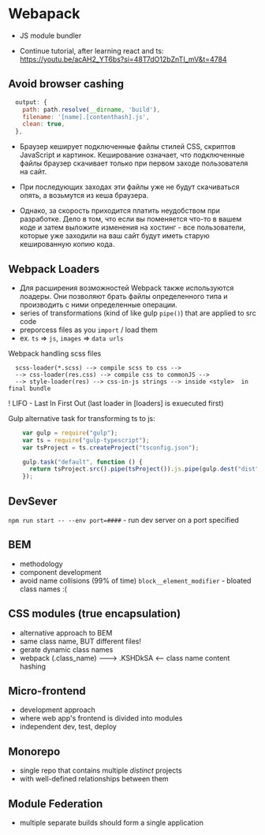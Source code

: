 # Webapack

- JS module bundler

- Continue tutorial, after learning react and ts:
https://youtu.be/acAH2_YT6bs?si=48T7dO12bZnTI_mV&t=4784

## Avoid browser cashing

```js    
  output: {
    path: path.resolve(__dirname, 'build'),
    filename: '[name].[contenthash].js',
    clean: true,
  },
```
- Браузер кеширует подключенные файлы стилей CSS, скриптов JavaScript и картинок. Кеширование означает, что подключенные файлы браузер скачивает только при первом заходе пользователя на сайт. 

- При последующих заходах эти файлы уже не будут скачиваться опять, а возьмутся из кеша браузера.

- Однако, за скорость приходится платить неудобством при разработке. Дело в том, что если вы поменяется что-то в вашем коде и затем выложите изменения на хостинг - все пользователи, которые уже заходили на ваш сайт будут иметь старую кешированную копию кода.

## Webpack Loaders

- Для расширения возможностей Webpack также используются лоадеры. Они позволяют брать файлы определенного типа и производить с ними определенные операции.
- series of transformations (kind of like gulp `pipe()`) that are applied to src code
- preporcess files as you `import` / load them
- ex. `ts` => `js`, `images` => `data urls`

Webpack handling scss files
```
  scss-loader(*.scss) --> compile scss to css -->
  --> css-loader(res.css) --> compile css to commonJS -->
  --> style-loader(res) --> css-in-js strings --> inside <style>  in final bundle 
```

! LIFO - Last In First Out (last loader in [loaders] is exuecuted first)

Gulp alternative task for transforming ts to js:

```js 
    var gulp = require("gulp");
    var ts = require("gulp-typescript");
    var tsProject = ts.createProject("tsconfig.json");

    gulp.task("default", function () {
      return tsProject.src().pipe(tsProject()).js.pipe(gulp.dest("dist"));
    });
```

## DevSever

`npm run start -- --env port=####` - run dev server on a port specified

## BEM

- methodology
- component development
- avoid name collisions (99% of time) 
`block__element_modifier` - bloated class names :(

## CSS modules (true encapsulation)

- alternative approach to BEM
- same class name, BUT different files! 
- gerate dynamic class names
- webpack (.class_name) ---> .KSHDkSA <-- class name content hashing

## Micro-frontend

- development approach
- where web app's frontend is divided into modules
- independent dev, test, deploy

## Monorepo

- single repo that contains multiple _distinct_ projects
- with well-defined relationships between them

## Module Federation

- multiple separate builds should form a single application
